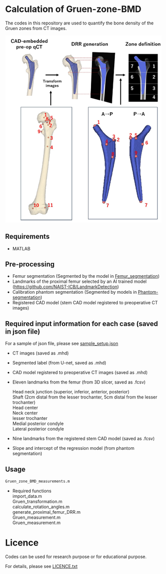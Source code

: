 # **Calculation of Gruen-zone-BMD**

The codes in this repository are used to quantify the bone density of the Gruen zones from CT images.

<img src='fig/figure.jpg' width='800px'>

## Requirements
- MATLAB 

## Pre-processing
- Femur segmentation (Segmented by the model in [Femur_segmentation](https://github.com/keisuke-uemura/Femur_segmentation))
- Landmarks of the proximal femur selected by an AI trained model (https://github.com/NAIST-ICB/LandmarkDetection) 
- Calibration phantom segmentation (Segmented by models in [Phantom-segmentation](https://github.com/keisuke-uemura/CT-Intensity-Calibration-Phantom-Segmentation))
- Registered CAD model (stem CAD model registered to preoperative CT images)

## Required input information for each case (saved in json file)
For a sample of json file, please see [sample_setup.json](/sample/sample_setup.json)
- CT images (saved as .mhd)
- Segmented label (from U-net, saved as .mhd)
- CAD model registered to preoperative CT images (saved as .mhd)
- Eleven landmarks from the femur (from 3D slicer, saved as .fcsv)<dt>Head neck junction (superior, inferior, anterior, posterior)</dt> Shaft (2cm distal from the lesser trochanter, 5cm distal from the lesser trochanter)</dt>  <dt>Head center</dt> <dt>Neck center </dt> <dt>lesser trochanter </dt> <dt>Medial posterior condyle </dt> <dt>Lateral posterior condyle
- Nine landmarks from the registered stem CAD model (saved as .fcsv)<dt>

- Slope and intercept of the regression model (from phantom segmentation)


## Usage

```bash
Gruen_zone_BMD_measurements.m
```
- Required functions 
  <dt>import_data.m</dt>
  <dt>Gruen_transformation.m</dt>
  <dt>calculate_rotation_angles.m</dt>
  <dt>generate_proximal_femur_DRR.m</dt>
  <dt>Gruen_measurement.m</dt>
  <dt>Gruen_measurement.m</dt>

# Licence
Codes can be used for research purpose or for educational purpose.

For details, please see [LICENCE.txt](LICENCE.txt)
